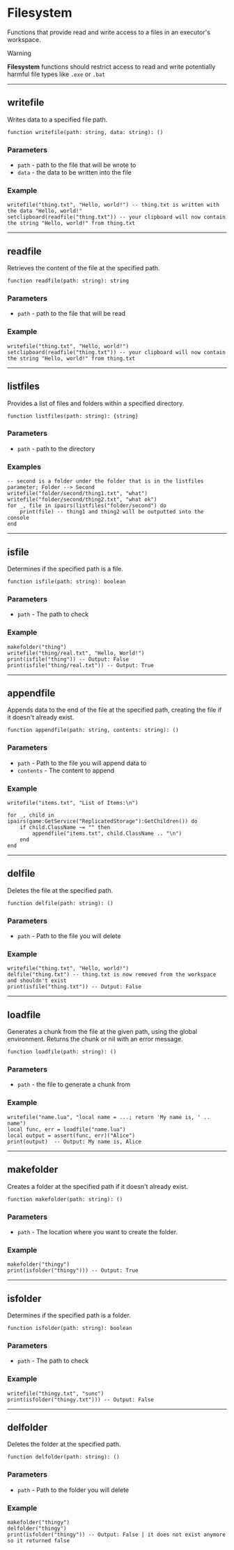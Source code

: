 # Filesystem

Functions that provide read and write access to a files in an executor's workspace.

> [!WARNING]
> **Filesystem** functions should restrict access to read and write potentially harmful file types like `.exe` or `.bat`

---

## writefile

Writes data to a specified file path.

```luau
function writefile(path: string, data: string): ()
```

### Parameters
- `path` - path to the file that will be wrote to
- `data` - the data to be written into the file

### Example

```luau
writefile("thing.txt", "Hello, world!") -- thing.txt is written with the data "Hello, world!"
setclipboard(readfile("thing.txt")) -- your clipboard will now contain the string "Hello, world!" from thing.txt
```

---

## readfile

Retrieves the content of the file at the specified path.

```luau
function readfile(path: string): string
```

### Parameters
- `path` - path to the file that will be read

### Example

```luau
writefile("thing.txt", "Hello, world!")
setclipboard(readfile("thing.txt")) -- your clipboard will now contain the string "Hello, world!" from thing.txt
```

---

## listfiles

Provides a list of files and folders within a specified directory.

```luau
function listfiles(path: string): {string}
```

### Parameters
- `path` - path to the directory

### Examples

```luau
-- second is a folder under the folder that is in the listfiles parameter; Folder --> Second
writefile("folder/second/thing1.txt", "what")
writefile("folder/second/thing2.txt", "what ok")
for _, file in ipairs(listfiles("folder/second") do
    print(file) -- thing1 and thing2 will be outputted into the console
end
```

---

## isfile

Determines if the specified path is a file.

```luau
function isfile(path: string): boolean
```

### Parameters
- `path` - The path to check

### Example

```luau
makefolder("thing")
writefile("thing/real.txt", "Hello, World!")
print(isfile("thing")) -- Output: False
print(isfile("thing/real.txt")) -- Output: True
```

---

## appendfile

Appends data to the end of the file at the specified path, creating the file if it doesn't already exist.

```luau
function appendfile(path: string, contents: string): ()
```

### Parameters
- `path` - Path to the file you will append data to
- `contents` - The content to append

### Example

```luau
writefile("items.txt", "List of Items:\n")

for _, child in ipairs(game:GetService("ReplicatedStorage"):GetChildren()) do
    if child.ClassName ~= "" then
        appendfile("items.txt", child.ClassName .. "\n")
    end
end
```

---

## delfile

Deletes the file at the specified path.

```luau
function delfile(path: string): ()
```

### Parameters

- `path` - Path to the file you will delete

### Example

```luau
writefile("thing.txt", "Hello, world!")
delfile("thing.txt") -- thing.txt is now removed from the workspace and shouldn't exist
print(isfile("thing.txt")) -- Output: False
```

---

## loadfile

Generates a chunk from the file at the given path, using the global environment. Returns the chunk or nil with an error message.

```luau
function loadfile(path: string): ()
```

### Parameters

- `path` - the file to generate a chunk from

### Example

```luau
writefile("name.lua", "local name = ...; return 'My name is, ' .. name")
local func, err = loadfile("name.lua")
local output = assert(func, err)("Alice")
print(output)  -- Output: My name is, Alice
```

---

## makefolder

Creates a folder at the specified path if it doesn't already exist.

```luau
function makefolder(path: string): ()
```

### Parameters

- `path` - The location where you want to create the folder.

### Example

```luau
makefolder("thingy")
print(isfolder("thingy"))) -- Output: True
```

--- 

## isfolder

Determines if the specified path is a folder.

```luau
function isfolder(path: string): boolean
```

### Parameters

- `path` - The path to check

### Example

```luau
writefile("thingy.txt", "sunc")
print(isfolder("thingy.txt"))) -- Output: False
```

---

## delfolder

Deletes the folder at the specified path.

```luau
function delfolder(path: string): ()
```

### Parameters

- `path` - Path to the folder you will delete

### Example

```luau
makefolder("thingy")
delfolder("thingy")
print(isfolder("thingy")) -- Output: False | it does not exist anymore so it returned false
```
